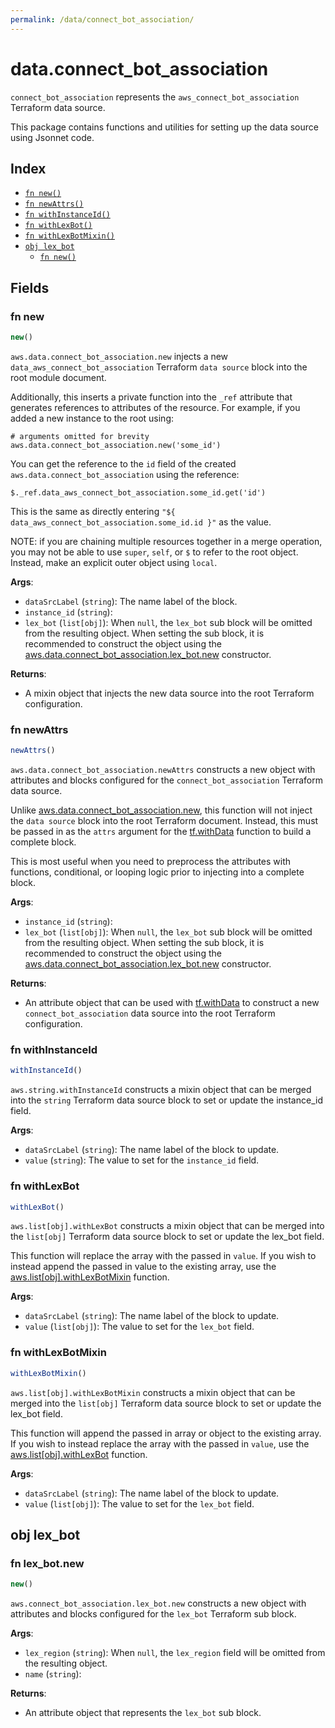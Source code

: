 ```yaml
---
permalink: /data/connect_bot_association/
---
```


# data.connect_bot_association

`connect_bot_association` represents the `aws_connect_bot_association` Terraform data source.



This package contains functions and utilities for setting up the data source using Jsonnet code.


## Index

* [`fn new()`](#fn-new)
* [`fn newAttrs()`](#fn-newattrs)
* [`fn withInstanceId()`](#fn-withinstanceid)
* [`fn withLexBot()`](#fn-withlexbot)
* [`fn withLexBotMixin()`](#fn-withlexbotmixin)
* [`obj lex_bot`](#obj-lex_bot)
  * [`fn new()`](#fn-lex_botnew)

## Fields

### fn new

```ts
new()
```


`aws.data.connect_bot_association.new` injects a new `data_aws_connect_bot_association` Terraform `data source`
block into the root module document.

Additionally, this inserts a private function into the `_ref` attribute that generates references to attributes of the
resource. For example, if you added a new instance to the root using:

    # arguments omitted for brevity
    aws.data.connect_bot_association.new('some_id')

You can get the reference to the `id` field of the created `aws.data.connect_bot_association` using the reference:

    $._ref.data_aws_connect_bot_association.some_id.get('id')

This is the same as directly entering `"${ data_aws_connect_bot_association.some_id.id }"` as the value.

NOTE: if you are chaining multiple resources together in a merge operation, you may not be able to use `super`, `self`,
or `$` to refer to the root object. Instead, make an explicit outer object using `local`.

**Args**:
  - `dataSrcLabel` (`string`): The name label of the block.
  - `instance_id` (`string`): 
  - `lex_bot` (`list[obj]`):  When `null`, the `lex_bot` sub block will be omitted from the resulting object. When setting the sub block, it is recommended to construct the object using the [aws.data.connect_bot_association.lex_bot.new](#fn-connect_bot_associationlex_botnew) constructor.

**Returns**:
- A mixin object that injects the new data source into the root Terraform configuration.


### fn newAttrs

```ts
newAttrs()
```


`aws.data.connect_bot_association.newAttrs` constructs a new object with attributes and blocks configured for the `connect_bot_association`
Terraform data source.

Unlike [aws.data.connect_bot_association.new](#fn-connect_bot_associationnew), this function will not inject the `data source`
block into the root Terraform document. Instead, this must be passed in as the `attrs` argument for the
[tf.withData](https://github.com/tf-libsonnet/core/tree/main/docs#fn-withdata) function to build a complete block.

This is most useful when you need to preprocess the attributes with functions, conditional, or looping logic prior to
injecting into a complete block.

**Args**:
  - `instance_id` (`string`): 
  - `lex_bot` (`list[obj]`):  When `null`, the `lex_bot` sub block will be omitted from the resulting object. When setting the sub block, it is recommended to construct the object using the [aws.data.connect_bot_association.lex_bot.new](#fn-connect_bot_associationlex_botnew) constructor.

**Returns**:
  - An attribute object that can be used with [tf.withData](https://github.com/tf-libsonnet/core/tree/main/docs#fn-withdata) to construct a new `connect_bot_association` data source into the root Terraform configuration.


### fn withInstanceId

```ts
withInstanceId()
```

`aws.string.withInstanceId` constructs a mixin object that can be merged into the `string`
Terraform data source block to set or update the instance_id field.



**Args**:
  - `dataSrcLabel` (`string`): The name label of the block to update.
  - `value` (`string`): The value to set for the `instance_id` field.


### fn withLexBot

```ts
withLexBot()
```

`aws.list[obj].withLexBot` constructs a mixin object that can be merged into the `list[obj]`
Terraform data source block to set or update the lex_bot field.

This function will replace the array with the passed in `value`. If you wish to instead append the
passed in value to the existing array, use the [aws.list[obj].withLexBotMixin](TODO) function.


**Args**:
  - `dataSrcLabel` (`string`): The name label of the block to update.
  - `value` (`list[obj]`): The value to set for the `lex_bot` field.


### fn withLexBotMixin

```ts
withLexBotMixin()
```

`aws.list[obj].withLexBotMixin` constructs a mixin object that can be merged into the `list[obj]`
Terraform data source block to set or update the lex_bot field.

This function will append the passed in array or object to the existing array. If you wish
to instead replace the array with the passed in `value`, use the [aws.list[obj].withLexBot](TODO)
function.


**Args**:
  - `dataSrcLabel` (`string`): The name label of the block to update.
  - `value` (`list[obj]`): The value to set for the `lex_bot` field.


## obj lex_bot



### fn lex_bot.new

```ts
new()
```


`aws.connect_bot_association.lex_bot.new` constructs a new object with attributes and blocks configured for the `lex_bot`
Terraform sub block.



**Args**:
  - `lex_region` (`string`):  When `null`, the `lex_region` field will be omitted from the resulting object.
  - `name` (`string`): 

**Returns**:
  - An attribute object that represents the `lex_bot` sub block.
